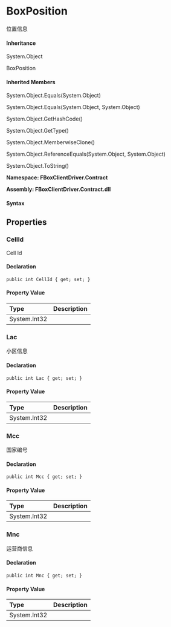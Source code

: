 # BoxPosition

位置信息

#### Inheritance

System.Object

BoxPosition

#### Inherited Members

System.Object.Equals\(System.Object\)

System.Object.Equals\(System.Object, System.Object\)

System.Object.GetHashCode\(\)

System.Object.GetType\(\)

System.Object.MemberwiseClone\(\)

System.Object.ReferenceEquals\(System.Object, System.Object\)

System.Object.ToString\(\)

**Namespace: FBoxClientDriver.Contract**

**Assembly: FBoxClientDriver.Contract.dll**

#### Syntax <a id="FBoxClientDriver_Contract_BoxPosition_syntax"></a>

## Properties <a id="properties"></a>

### CellId <a id="FBoxClientDriver_Contract_BoxPosition_CellId"></a>

Cell Id

#### Declaration

```text
public int CellId { get; set; }
```

#### Property Value

| Type | Description |
| :--- | :--- |
| System.Int32 |  |

### Lac <a id="FBoxClientDriver_Contract_BoxPosition_Lac"></a>

小区信息

#### Declaration

```text
public int Lac { get; set; }
```

#### Property Value

| Type | Description |
| :--- | :--- |
| System.Int32 |  |

### Mcc <a id="FBoxClientDriver_Contract_BoxPosition_Mcc"></a>

国家编号

#### Declaration

```text
public int Mcc { get; set; }
```

#### Property Value

| Type | Description |
| :--- | :--- |
| System.Int32 |  |

### Mnc <a id="FBoxClientDriver_Contract_BoxPosition_Mnc"></a>

运营商信息

#### Declaration

```text
public int Mnc { get; set; }
```

#### Property Value

| Type | Description |
| :--- | :--- |
| System.Int32 |  |

